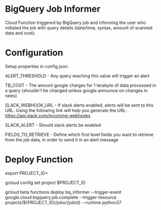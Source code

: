 # BigQuery Job Informer
Cloud Function triggered by BigQuery job and informing the user who initiated the job with query details (date/time, syntax, amount of scanned data and cost).

# Configuration

Setup properties in config.json:

ALERT_THRESHOLD - Any query reaching this value will trigger an alert

TB_COST - The amount google charges for 1 terabyte of data processed in a query (shouldn't be changed unless google announce on changes in rates)

SLACK_WEBHOOK_URL - If slack alerts enabled, alerts will be sent to this URL. Using the following link will help you generate the URL:
https://api.slack.com/incoming-webhooks

SLACK_ALERT - Should slack alerts be enabled

FIELDS_TO_RETRIEVE - Define which first level fields you want to retrieve from the job data, in order to send it in an alert message

# Deploy Function

export PROJECT_ID=<YOUR-PROJECT-ID>

gcloud config set project $PROJECT_ID

gcloud beta functions deploy bq_informer --trigger-event google.cloud.bigquery.job.complete --trigger-resource projects/${PROJECT_ID}/jobs/{jobId} --runtime python37